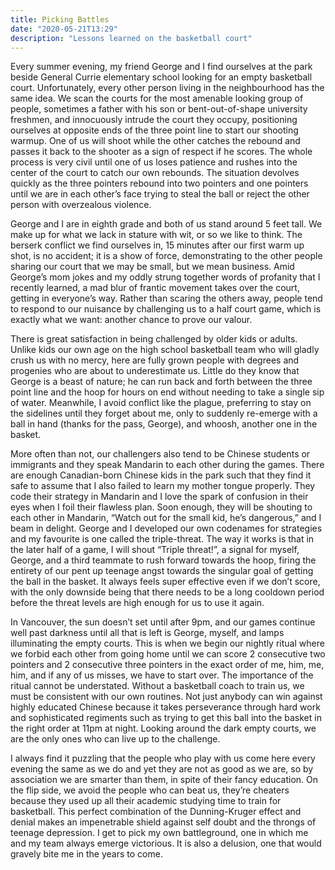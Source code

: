 ```yaml
---
title: Picking Battles
date: "2020-05-21T13:29"
description: "Lessons learned on the basketball court"
---
```


Every summer evening, my friend George and I find ourselves at the park beside General Currie elementary school looking for an empty basketball court. Unfortunately, every other person living in the neighbourhood has the same idea. We scan the courts for the most amenable looking group of people, sometimes a father with his son or bent-out-of-shape university freshmen, and innocuously intrude the court they occupy, positioning ourselves at opposite ends of the three point line to start our shooting warmup. One of us will shoot while the other catches the rebound and passes it back to the shooter as a sign of respect if he scores. The whole process is very civil until one of us loses patience and rushes into the center of the court to catch our own rebounds. The situation devolves quickly as the three pointers rebound into two pointers and one pointers until we are in each other’s face trying to steal the ball or reject the other person with overzealous violence.

George and I are in eighth grade and both of us stand around 5 feet tall. We make up for what we lack in stature with wit, or so we like to think. The berserk conflict we find ourselves in, 15 minutes after our first warm up shot, is no accident; it is a show of force, demonstrating to the other people sharing our court that we may be small, but we mean business. Amid George’s mom jokes and my oddly strung together words of profanity that I recently learned, a mad blur of frantic movement takes over the court, getting in everyone’s way. Rather than scaring the others away, people tend to respond to our nuisance by challenging us to a half court game, which is exactly what we want: another chance to prove our valour.

There is great satisfaction in being challenged by older kids or adults. Unlike kids our own age on the high school basketball team who will gladly crush us with no mercy, here are fully grown people with degrees and progenies who are about to underestimate us. Little do they know that George is a beast of nature; he can run back and forth between the three point line and the hoop for hours on end without needing to take a single sip of water. Meanwhile, I avoid conflict like the plague, preferring to stay on the sidelines until they forget about me, only to suddenly re-emerge with a ball in hand (thanks for the pass, George), and whoosh, another one in the basket.

More often than not, our challengers also tend to be Chinese students or immigrants and they speak Mandarin to each other during the games. There are enough Canadian-born Chinese kids in the park such that they find it safe to assume that I also failed to learn my mother tongue properly. They code their strategy in Mandarin and I love the spark of confusion in their eyes when I foil their flawless plan. Soon enough, they will be shouting to each other in Mandarin, “Watch out for the small kid, he’s dangerous,” and I beam in delight. George and I developed our own codenames for strategies and my favourite is one called the triple-threat. The way it works is that in the later half of a game, I will shout “Triple threat!”, a signal for myself, George, and a third teammate to rush forward towards the hoop, firing the entirety of our pent up teenage angst towards the singular goal of getting the ball in the basket. It always feels super effective even if we don’t score, with the only downside being that there needs to be a long cooldown period before the threat levels are high enough for us to use it again.

In Vancouver, the sun doesn’t set until after 9pm, and our games continue well past darkness until all that is left is George, myself, and lamps illuminating the empty courts. This is when we begin our nightly ritual where we forbid each other from going home until we can score 2 consecutive two pointers and 2 consecutive three pointers in the exact order of me, him, me, him, and if any of us misses, we have to start over. The importance of the ritual cannot be understated. Without a basketball coach to train us, we must be consistent with our own routines. Not just anybody can win against highly educated Chinese because it takes perseverance through hard work and sophisticated regiments such as trying to get this ball into the basket in the right order at 11pm at night. Looking around the dark empty courts, we are the only ones who can live up to the challenge.

I always find it puzzling that the people who play with us come here every evening the same as we do and yet they are not as good as we are, so by association we are smarter than them, in spite of their fancy education. On the flip side, we avoid the people who can beat us, they’re cheaters because they used up all their academic studying time to train for basketball. This perfect combination of the Dunning-Kruger effect and denial makes an impenetrable shield against self doubt and the throngs of teenage depression. I get to pick my own battleground, one in which me and my team always emerge victorious. It is also a delusion, one that would gravely bite me in the years to come.
